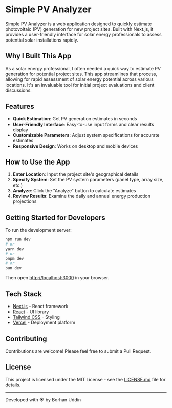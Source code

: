 # Simple PV Analyzer

Simple PV Analyzer is a web application designed to quickly estimate photovoltaic (PV) generation for new project sites. Built with Next.js, it provides a user-friendly interface for solar energy professionals to assess potential solar installations rapidly.

## Why I Built This App

As a solar energy professional, I often needed a quick way to estimate PV generation for potential project sites. This app streamlines that process, allowing for rapid assessment of solar energy potential across various locations. It's an invaluable tool for initial project evaluations and client discussions.

## Features

- **Quick Estimation**: Get PV generation estimates in seconds
- **User-Friendly Interface**: Easy-to-use input forms and clear results display
- **Customizable Parameters**: Adjust system specifications for accurate estimates
- **Responsive Design**: Works on desktop and mobile devices

## How to Use the App

1. **Enter Location**: Input the project site's geographical details
2. **Specify System**: Set the PV system parameters (panel type, array size, etc.)
3. **Analyze**: Click the "Analyze" button to calculate estimates
4. **Review Results**: Examine the daily and annual energy production projections

## Getting Started for Developers

To run the development server:

```bash
npm run dev
# or
yarn dev
# or
pnpm dev
# or
bun dev
```

Then open [http://localhost:3000](http://localhost:3000) in your browser.

## Tech Stack

- [Next.js](https://nextjs.org/) - React framework
- [React](https://reactjs.org/) - UI library
- [Tailwind CSS](https://tailwindcss.com/) - Styling
- [Vercel](https://vercel.com/) - Deployment platform

## Contributing

Contributions are welcome! Please feel free to submit a Pull Request.

## License

This project is licensed under the MIT License - see the [LICENSE.md](LICENSE.md) file for details.

---

Developed with ☀️ by Borhan Uddin
